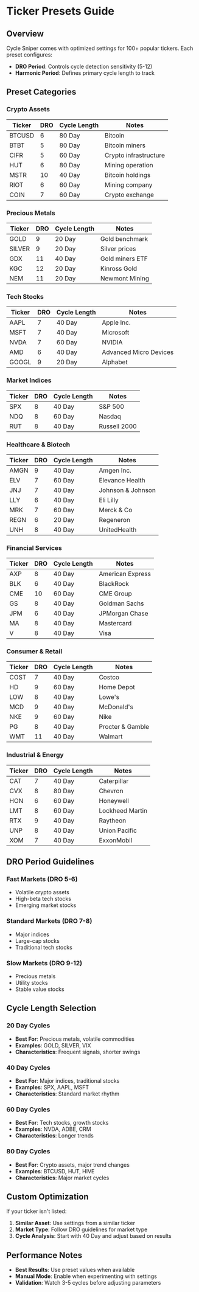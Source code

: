 # Ticker Presets Guide

## Overview
Cycle Sniper comes with optimized settings for 100+ popular tickers. Each preset configures:
- **DRO Period**: Controls cycle detection sensitivity (5-12)
- **Harmonic Period**: Defines primary cycle length to track

## Preset Categories

### Crypto Assets
| Ticker | DRO | Cycle Length | Notes |
|--------|-----|--------------|-------|
| BTCUSD | 6   | 80 Day      | Bitcoin |
| BTBT   | 5   | 80 Day      | Bitcoin miners |
| CIFR   | 5   | 60 Day      | Crypto infrastructure |
| HUT    | 6   | 80 Day      | Mining operation |
| MSTR   | 10  | 40 Day      | Bitcoin holdings |
| RIOT   | 6   | 60 Day      | Mining company |
| COIN   | 7   | 60 Day      | Crypto exchange |

### Precious Metals
| Ticker | DRO | Cycle Length | Notes |
|--------|-----|--------------|-------|
| GOLD   | 9   | 20 Day      | Gold benchmark |
| SILVER | 9   | 20 Day      | Silver prices |
| GDX    | 11  | 40 Day      | Gold miners ETF |
| KGC    | 12  | 20 Day      | Kinross Gold |
| NEM    | 11  | 20 Day      | Newmont Mining |

### Tech Stocks
| Ticker | DRO | Cycle Length | Notes |
|--------|-----|--------------|-------|
| AAPL   | 7   | 40 Day      | Apple Inc. |
| MSFT   | 7   | 40 Day      | Microsoft |
| NVDA   | 7   | 60 Day      | NVIDIA |
| AMD    | 6   | 40 Day      | Advanced Micro Devices |
| GOOGL  | 9   | 20 Day      | Alphabet |

### Market Indices
| Ticker | DRO | Cycle Length | Notes |
|--------|-----|--------------|-------|
| SPX    | 8   | 40 Day      | S&P 500 |
| NDQ    | 8   | 60 Day      | Nasdaq |
| RUT    | 8   | 40 Day      | Russell 2000 |

### Healthcare & Biotech
| Ticker | DRO | Cycle Length | Notes |
|--------|-----|--------------|-------|
| AMGN   | 9   | 40 Day      | Amgen Inc. |
| ELV    | 7   | 60 Day      | Elevance Health |
| JNJ    | 7   | 40 Day      | Johnson & Johnson |
| LLY    | 6   | 40 Day      | Eli Lilly |
| MRK    | 7   | 60 Day      | Merck & Co |
| REGN   | 6   | 20 Day      | Regeneron |
| UNH    | 8   | 40 Day      | UnitedHealth |

### Financial Services
| Ticker | DRO | Cycle Length | Notes |
|--------|-----|--------------|-------|
| AXP    | 8   | 40 Day      | American Express |
| BLK    | 6   | 40 Day      | BlackRock |
| CME    | 10  | 60 Day      | CME Group |
| GS     | 8   | 40 Day      | Goldman Sachs |
| JPM    | 6   | 40 Day      | JPMorgan Chase |
| MA     | 8   | 40 Day      | Mastercard |
| V      | 8   | 40 Day      | Visa |

### Consumer & Retail
| Ticker | DRO | Cycle Length | Notes |
|--------|-----|--------------|-------|
| COST   | 7   | 40 Day      | Costco |
| HD     | 9   | 60 Day      | Home Depot |
| LOW    | 8   | 40 Day      | Lowe's |
| MCD    | 9   | 40 Day      | McDonald's |
| NKE    | 9   | 60 Day      | Nike |
| PG     | 8   | 40 Day      | Procter & Gamble |
| WMT    | 11  | 40 Day      | Walmart |

### Industrial & Energy
| Ticker | DRO | Cycle Length | Notes |
|--------|-----|--------------|-------|
| CAT    | 7   | 40 Day      | Caterpillar |
| CVX    | 8   | 80 Day      | Chevron |
| HON    | 6   | 60 Day      | Honeywell |
| LMT    | 8   | 60 Day      | Lockheed Martin |
| RTX    | 9   | 40 Day      | Raytheon |
| UNP    | 8   | 40 Day      | Union Pacific |
| XOM    | 7   | 40 Day      | ExxonMobil |

## DRO Period Guidelines

### Fast Markets (DRO 5-6)
- Volatile crypto assets
- High-beta tech stocks
- Emerging market stocks

### Standard Markets (DRO 7-8)
- Major indices
- Large-cap stocks
- Traditional tech stocks

### Slow Markets (DRO 9-12)
- Precious metals
- Utility stocks
- Stable value stocks

## Cycle Length Selection

### 20 Day Cycles
- **Best For**: Precious metals, volatile commodities
- **Examples**: GOLD, SILVER, VIX
- **Characteristics**: Frequent signals, shorter swings

### 40 Day Cycles
- **Best For**: Major indices, traditional stocks
- **Examples**: SPX, AAPL, MSFT
- **Characteristics**: Standard market rhythm

### 60 Day Cycles
- **Best For**: Tech stocks, growth stocks
- **Examples**: NVDA, ADBE, CRM
- **Characteristics**: Longer trends

### 80 Day Cycles
- **Best For**: Crypto assets, major trend changes
- **Examples**: BTCUSD, HUT, HIVE
- **Characteristics**: Major market cycles

## Custom Optimization

If your ticker isn't listed:
1. **Similar Asset**: Use settings from a similar ticker
2. **Market Type**: Follow DRO guidelines for market type
3. **Cycle Analysis**: Start with 40 Day and adjust based on results

## Performance Notes

- **Best Results**: Use preset values when available
- **Manual Mode**: Enable when experimenting with settings
- **Validation**: Watch 3-5 cycles before adjusting parameters
